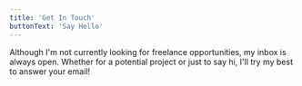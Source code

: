 ```yaml
---
title: 'Get In Touch'
buttonText: 'Say Hello'
---
```


Although I'm not currently looking for freelance opportunities, my inbox is always open. Whether for a potential project or just to say hi, I'll try my best to answer your email!
